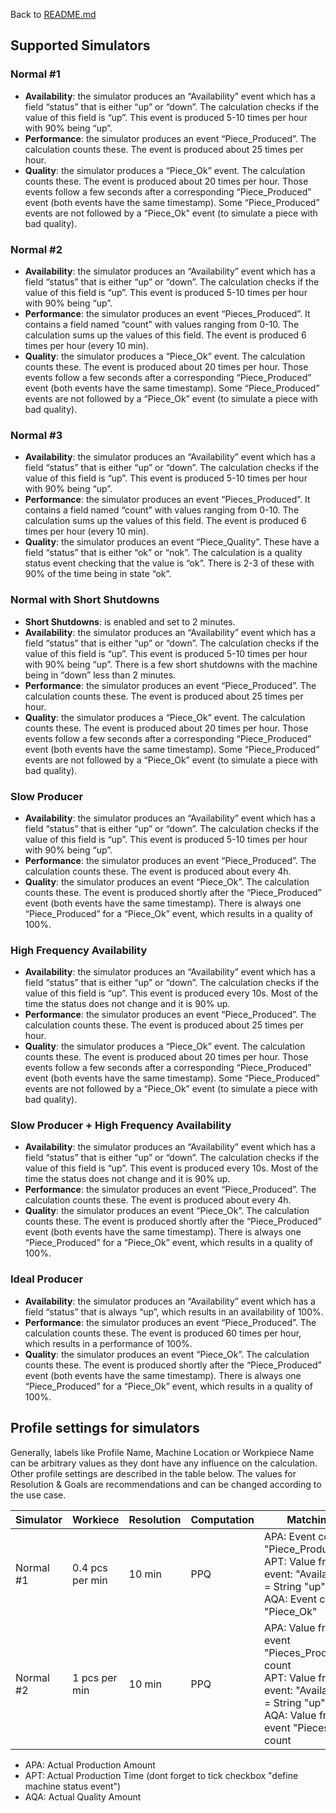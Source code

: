 Back to [README.md](README.md)

## Supported Simulators

### Normal #1
- **Availability**: the simulator produces an “Availability” event which has a field “status” that is either “up” or “down”. The calculation checks if the value of this field is “up”. This event is produced 5-10 times per hour with 90% being “up”.
- **Performance**: the simulator produces an event “Piece_Produced”. The calculation counts these. The event is produced about 25 times per hour. 
- **Quality**: the simulator produces a “Piece_Ok” event. The calculation counts these. The event is produced about 20 times per hour. Those events follow a few seconds after a corresponding “Piece_Produced” event (both events have the same timestamp). Some “Piece_Produced” events are not followed by a “Piece_Ok” event (to simulate a piece with bad quality).

### Normal #2
- **Availability**: the simulator produces an “Availability” event which has a field “status” that is either “up” or “down”. The calculation checks if the value of this field is “up”. This event is produced 5-10 times per hour with 90% being “up”.
- **Performance**: the simulator produces an event “Pieces_Produced”. It contains a field named “count” with values ranging from 0-10. The calculation sums up the values of this field. The event is produced 6 times per hour (every 10 min). 
- **Quality**: the simulator produces a “Piece_Ok” event. The calculation counts these. The event is produced about 20 times per hour. Those events follow a few seconds after a corresponding “Piece_Produced” event (both events have the same timestamp). Some “Piece_Produced” events are not followed by a “Piece_Ok” event (to simulate a piece with bad quality).

### Normal #3
- **Availability**: the simulator produces an “Availability” event which has a field “status” that is either “up” or “down”. The calculation checks if the value of this field is “up”. This event is produced 5-10 times per hour with 90% being “up”.
- **Performance**: the simulator produces an event “Pieces_Produced”. It contains a field named “count” with values ranging from 0-10. The calculation sums up the values of this field. The event is produced 6 times per hour (every 10 min). 
- **Quality**: the simulator produces an event “Piece_Quality”. These have a field “status” that is either “ok” or “nok”. The calculation is a quality status event checking that the value is “ok”. There is 2-3 of these with 90% of the time being in state “ok”.

### Normal with Short Shutdowns
- **Short Shutdowns**: is enabled and set to 2 minutes.
- **Availability**: the simulator produces an “Availability” event which has a field “status” that is either “up” or “down”. The calculation checks if the value of this field is “up”. This event is produced 5-10 times per hour with 90% being “up”. There is a few short shutdowns with the machine being in “down” less than 2 minutes.
- **Performance**: the simulator produces an event “Piece_Produced”. The calculation counts these. The event is produced about 25 times per hour. 
- **Quality**: the simulator produces a “Piece_Ok” event. The calculation counts these. The event is produced about 20 times per hour. Those events follow a few seconds after a corresponding “Piece_Produced” event (both events have the same timestamp). Some “Piece_Produced” events are not followed by a “Piece_Ok” event (to simulate a piece with bad quality).

### Slow Producer
- **Availability**: the simulator produces an “Availability” event which has a field “status” that is either “up” or “down”. The calculation checks if the value of this field is “up”. This event is produced 5-10 times per hour with 90% being “up”.
- **Performance**: the simulator produces an event “Piece_Produced”. The calculation counts these. The event is produced about every 4h.
- **Quality**:  the simulator produces an event “Piece_Ok”. The calculation counts these. The event is produced shortly after the “Piece_Produced” event (both events have the same timestamp). There is always one “Piece_Produced” for a “Piece_Ok” event, which results in a quality of 100%.

### High Frequency Availability
- **Availability**: the simulator produces an “Availability” event which has a field “status” that is either “up” or “down”. The calculation checks if the value of this field is “up”. This event is produced every 10s. Most of the time the status does not change and it is 90% up.
- **Performance**: the simulator produces an event “Piece_Produced”. The calculation counts these. The event is produced about 25 times per hour. 
- **Quality**: the simulator produces a “Piece_Ok” event. The calculation counts these. The event is produced about 20 times per hour. Those events follow a few seconds after a corresponding “Piece_Produced” event (both events have the same timestamp). Some “Piece_Produced” events are not followed by a “Piece_Ok” event (to simulate a piece with bad quality).

### Slow Producer + High Frequency Availability
- **Availability**: the simulator produces an “Availability” event which has a field “status” that is either “up” or “down”. The calculation checks if the value of this field is “up”. This event is produced every 10s. Most of the time the status does not change and it is 90% up.
- **Performance**: the simulator produces an event “Piece_Produced”. The calculation counts these. The event is produced about every 4h.
- **Quality**:  the simulator produces an event “Piece_Ok”. The calculation counts these. The event is produced shortly after the “Piece_Produced” event (both events have the same timestamp). There is always one “Piece_Produced” for a “Piece_Ok” event, which results in a quality of 100%.

### Ideal Producer
- **Availability**: the simulator produces an “Availability” event which has a field “status” that is always “up”, which results in an availability of 100%.
- **Performance**: the simulator produces an event “Piece_Produced”. The calculation counts these. The event is produced 60 times per hour, which results in a performance of 100%. 
- **Quality**:  the simulator produces an event “Piece_Ok”. The calculation counts these. The event is produced shortly after the “Piece_Produced” event (both events have the same timestamp). There is always one “Piece_Produced” for a “Piece_Ok” event, which results in a quality of 100%.

## Profile settings for simulators

Generally, labels like Profile Name, Machine Location or Workpiece Name can be arbitrary values as they dont have any influence on the calculation. Other profile settings are described in the table below. The values for Resolution & Goals are recommendations and can be changed according to the use case.

| Simulator | Workiece | Resolution | Computation | Matching | Goals |
| ----------- | ----------- | ----------- | ----------- | ----------- | ----------- 
| Normal #1 | 0.4 pcs per min | 10 min | PPQ | APA: Event count "Piece_Produced"<br />APT: Value from event: "Availability" = String "up"<br />AQA: Event count "Piece_Ok" | 80, 80, 80, 80 |
| Normal #2 | 1 pcs per min | 10 min | PPQ | APA: Value from event "Pieces_Produced" count<br />APT: Value from event: "Availability" = String "up"<br />AQA: Value from event "Pieces_Ok" count | 80, 80, 80, 80 |

- APA: Actual Production Amount
- APT: Actual Production Time (dont forget to tick checkbox "define machine status event")
- AQA: Actual Quality Amount